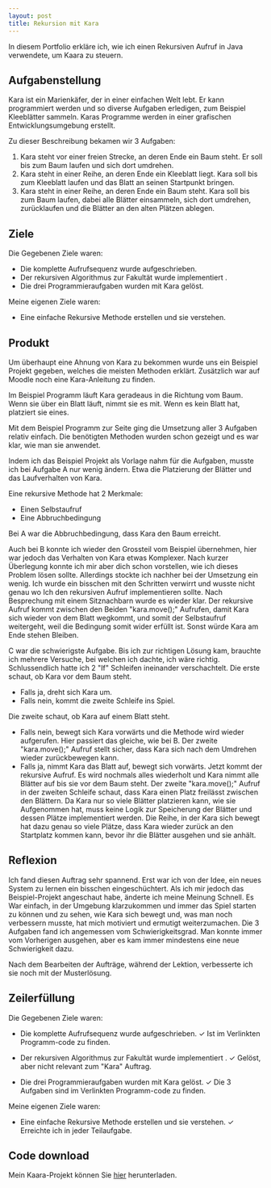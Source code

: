 ```yaml
---
layout: post
title: Rekursion mit Kara
---
```


In diesem Portfolio erkläre ich, wie ich einen Rekursiven Aufruf in Java verwendete, um Kaara zu steuern.

## Aufgabenstellung

Kara ist ein Marienkäfer, der in einer einfachen Welt lebt. Er kann programmiert werden und so diverse Aufgaben erledigen, zum Beispiel Kleeblätter sammeln. Karas Programme werden in einer grafischen Entwicklungsumgebung erstellt.

Zu dieser Beschreibung bekamen wir 3 Aufgaben:

1. Kara steht vor einer freien Strecke, an deren Ende ein Baum steht. Er soll bis zum Baum laufen und sich dort umdrehen.
2. Kara steht in einer Reihe, an deren Ende ein Kleeblatt liegt. Kara soll bis zum Kleeblatt laufen und das Blatt an seinen Startpunkt bringen.
3. Kara steht in einer Reihe, an deren Ende ein Baum steht. Kara soll bis zum Baum laufen, dabei alle Blätter einsammeln, sich dort umdrehen, zurücklaufen und die Blätter an den alten Plätzen ablegen.

## Ziele

Die Gegebenen Ziele waren:

- Die komplette Aufrufsequenz wurde aufgeschrieben.
- Der rekursiven Algorithmus zur Fakultät wurde implementiert .
- Die drei Programmieraufgaben wurden mit Kara gelöst.

Meine eigenen Ziele waren:

- Eine einfache Rekursive Methode erstellen und sie verstehen.

## Produkt

Um überhaupt eine Ahnung von Kara zu bekommen wurde uns ein Beispiel Projekt gegeben, welches die meisten Methoden erklärt. Zusätzlich war auf Moodle noch eine Kara-Anleitung zu finden. 

Im Beispiel Programm läuft Kara geradeaus in die Richtung vom Baum. Wenn sie über ein Blatt läuft, nimmt sie es mit. Wenn es kein Blatt hat, platziert sie eines.

Mit dem Beispiel Programm zur Seite ging die Umsetzung aller 3 Aufgaben relativ einfach. Die benötigten Methoden wurden schon gezeigt und es war klar, wie man sie anwendet. 

Indem ich das Beispiel Projekt als Vorlage nahm für die Aufgaben, musste ich bei Aufgabe A nur wenig ändern. Etwa die Platzierung der Blätter und das Laufverhalten von Kara.

Eine rekursive Methode hat 2 Merkmale: 

- Einen Selbstaufruf
- Eine Abbruchbedingung

Bei A war die Abbruchbedingung, dass Kara den Baum erreicht.

Auch bei B konnte ich wieder den Grossteil vom Beispiel übernehmen, hier war jedoch das Verhalten von Kara etwas Komplexer. Nach kurzer Überlegung konnte ich mir aber dich schon vorstellen, wie ich dieses Problem lösen sollte. Allerdings stockte ich nachher bei der Umsetzung ein wenig. Ich wurde ein bisschen mit den Schritten verwirrt und wusste nicht genau wo Ich den rekursiven Aufruf implementieren sollte. Nach Besprechung mit einem Sitznachbarn wurde es wieder klar. Der rekursive Aufruf kommt zwischen den Beiden "kara.move();" Aufrufen, damit Kara sich wieder von dem Blatt wegkommt, und somit der Selbstaufruf weitergeht, weil die Bedingung somit wider erfüllt ist. Sonst würde Kara am Ende stehen Bleiben.

C war die schwierigste Aufgabe. Bis ich zur richtigen Lösung kam, brauchte ich mehrere Versuche, bei welchen ich dachte, ich wäre richtig. Schlussendlich hatte ich 2 "If" Schleifen ineinander verschachtelt. Die erste schaut, ob Kara vor dem Baum steht.

- Falls ja, dreht sich Kara um.
- Falls nein, kommt die zweite Schleife ins Spiel.

Die zweite schaut, ob Kara auf einem Blatt steht.

- Falls nein, bewegt sich Kara vorwärts und die Methode wird wieder aufgerufen. Hier passiert das gleiche, wie bei B. Der zweite "kara.move();" Aufruf stellt sicher, dass Kara sich nach dem Umdrehen wieder zurückbewegen kann.
- Falls ja, nimmt Kara das Blatt auf, bewegt sich vorwärts. Jetzt kommt der rekursive Aufruf. Es wird nochmals alles wiederholt und Kara nimmt alle Blätter auf bis sie vor dem Baum steht. Der zweite "kara.move();" Aufruf in der zweiten Schleife schaut, dass Kara einen Platz freilässt zwischen den Blättern.
Da Kara nur so viele Blätter platzieren kann, wie sie Aufgenommen hat, muss keine Logik zur Speicherung der Blätter und dessen Plätze implementiert werden. Die Reihe, in der Kara sich bewegt hat dazu genau so viele Plätze, dass Kara wieder zurück an den Startplatz kommen kann, bevor ihr die Blätter ausgehen und sie anhält.

## Reflexion

Ich fand diesen Auftrag sehr spannend. Erst war ich von der Idee, ein neues System zu lernen ein bisschen eingeschüchtert. Als ich mir jedoch das Beispiel-Projekt angeschaut habe, änderte ich meine Meinung Schnell. Es War einfach, in der Umgebung klarzukommen und immer das Spiel starten zu können und zu sehen, wie Kara sich bewegt und, was man noch verbessern musste, hat mich motiviert und ermutigt weiterzumachen. Die 3 Aufgaben fand ich angemessen vom Schwierigkeitsgrad. Man konnte immer vom Vorherigen ausgehen, aber es kam immer mindestens eine neue Schwierigkeit dazu. 

Nach dem Bearbeiten der Aufträge, während der Lektion, verbesserte ich sie noch mit der Musterlösung.

## Zeilerfüllung

Die Gegebenen Ziele waren:

- Die komplette Aufrufsequenz wurde aufgeschrieben. ✓
Ist im Verlinkten Programm-code zu finden.

- Der rekursiven Algorithmus zur Fakultät wurde implementiert . ✓
Gelöst, aber nicht relevant zum "Kara" Auftrag.

- Die drei Programmieraufgaben wurden mit Kara gelöst. ✓
Die 3 Aufgaben sind im Verlinkten Programm-code zu finden.


Meine eigenen Ziele waren:

- Eine einfache Rekursive Methode erstellen und sie verstehen. ✓
Erreichte ich in jeder Teilaufgabe.

## Code download

Mein Kaara-Projekt können Sie <a href="/projekte/Rekursion Kara/" download>hier</a> herunterladen.
